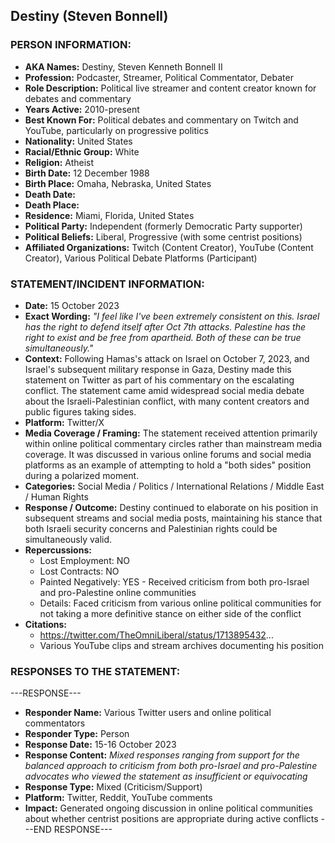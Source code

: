 ## Destiny (Steven Bonnell)

### PERSON INFORMATION:
- **AKA Names:** Destiny, Steven Kenneth Bonnell II
- **Profession:** Podcaster, Streamer, Political Commentator, Debater
- **Role Description:** Political live streamer and content creator known for debates and commentary
- **Years Active:** 2010-present
- **Best Known For:** Political debates and commentary on Twitch and YouTube, particularly on progressive politics
- **Nationality:** United States
- **Racial/Ethnic Group:** White
- **Religion:** Atheist
- **Birth Date:** 12 December 1988
- **Birth Place:** Omaha, Nebraska, United States
- **Death Date:** 
- **Death Place:** 
- **Residence:** Miami, Florida, United States
- **Political Party:** Independent (formerly Democratic Party supporter)
- **Political Beliefs:** Liberal, Progressive (with some centrist positions)
- **Affiliated Organizations:** Twitch (Content Creator), YouTube (Content Creator), Various Political Debate Platforms (Participant)

### STATEMENT/INCIDENT INFORMATION:
- **Date:** 15 October 2023
- **Exact Wording:** *"I feel like I've been extremely consistent on this. Israel has the right to defend itself after Oct 7th attacks. Palestine has the right to exist and be free from apartheid. Both of these can be true simultaneously."*
- **Context:** Following Hamas's attack on Israel on October 7, 2023, and Israel's subsequent military response in Gaza, Destiny made this statement on Twitter as part of his commentary on the escalating conflict. The statement came amid widespread social media debate about the Israeli-Palestinian conflict, with many content creators and public figures taking sides.
- **Platform:** Twitter/X
- **Media Coverage / Framing:** The statement received attention primarily within online political commentary circles rather than mainstream media coverage. It was discussed in various online forums and social media platforms as an example of attempting to hold a "both sides" position during a polarized moment.
- **Categories:** Social Media / Politics / International Relations / Middle East / Human Rights
- **Response / Outcome:** Destiny continued to elaborate on his position in subsequent streams and social media posts, maintaining his stance that both Israeli security concerns and Palestinian rights could be simultaneously valid.
- **Repercussions:**
  - Lost Employment: NO
  - Lost Contracts: NO
  - Painted Negatively: YES - Received criticism from both pro-Israel and pro-Palestine online communities
  - Details: Faced criticism from various online political communities for not taking a more definitive stance on either side of the conflict
- **Citations:** 
  - https://twitter.com/TheOmniLiberal/status/1713895432...
  - Various YouTube clips and stream archives documenting his position

### RESPONSES TO THE STATEMENT:
---RESPONSE---
- **Responder Name:** Various Twitter users and online political commentators
- **Responder Type:** Person
- **Response Date:** 15-16 October 2023
- **Response Content:** *Mixed responses ranging from support for the balanced approach to criticism from both pro-Israel and pro-Palestine advocates who viewed the statement as insufficient or equivocating*
- **Response Type:** Mixed (Criticism/Support)
- **Platform:** Twitter, Reddit, YouTube comments
- **Impact:** Generated ongoing discussion in online political communities about whether centrist positions are appropriate during active conflicts
---END RESPONSE---